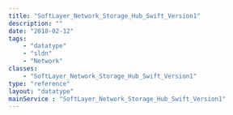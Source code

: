```yaml
---
title: "SoftLayer_Network_Storage_Hub_Swift_Version1"
description: ""
date: "2018-02-12"
tags:
    - "datatype"
    - "sldn"
    - "Network"
classes:
    - "SoftLayer_Network_Storage_Hub_Swift_Version1"
type: "reference"
layout: "datatype"
mainService : "SoftLayer_Network_Storage_Hub_Swift_Version1"
---
```

